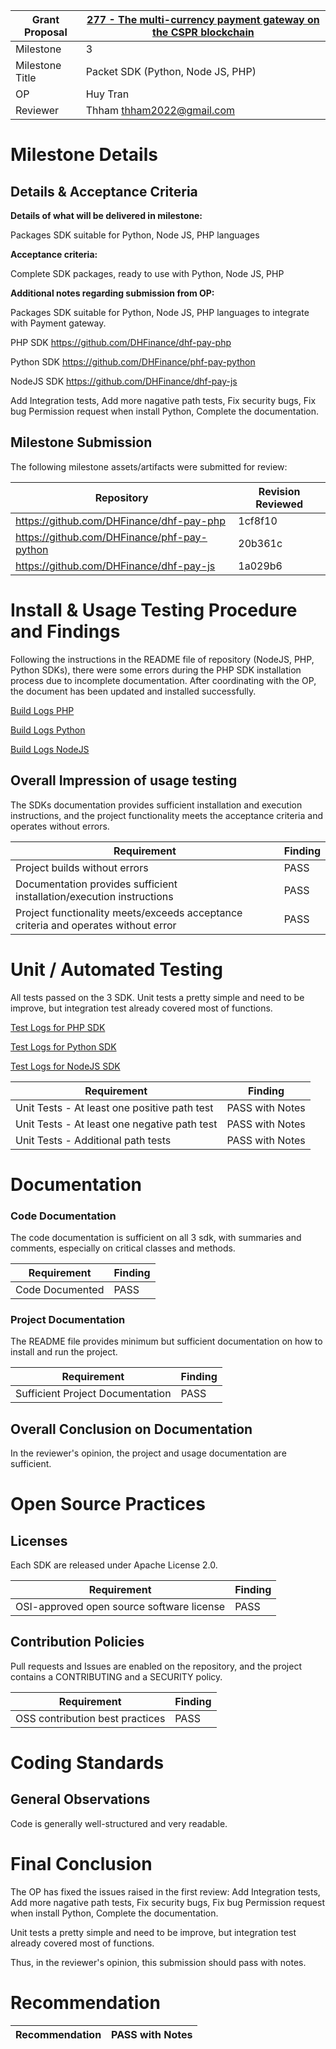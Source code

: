 Grant Proposal | [277 - The multi-currency payment gateway on the CSPR blockchain](https://portal.devxdao.com/public-proposals/277)
------------ | -------------
Milestone | 3
Milestone Title | Packet SDK (Python, Node JS, PHP)
OP | Huy Tran 
Reviewer | Thham  <thham2022@gmail.com>

# Milestone Details

## Details & Acceptance Criteria

**Details of what will be delivered in milestone:**

Packages SDK suitable for Python, Node JS, PHP languages

**Acceptance criteria:**

Complete SDK packages, ready to use with Python, Node JS, PHP

**Additional notes regarding submission from OP:**

Packages SDK suitable for Python, Node JS, PHP languages to integrate with Payment gateway.

PHP SDK https://github.com/DHFinance/dhf-pay-php

Python SDK https://github.com/DHFinance/phf-pay-python

NodeJS SDK https://github.com/DHFinance/dhf-pay-js

Add Integration tests, 
Add more nagative path tests, 
Fix security bugs, 
Fix bug Permission request when install Python, 
Complete the documentation.

## Milestone Submission

The following milestone assets/artifacts were submitted for review:

Repository | Revision Reviewed
------------ | -------------
https://github.com/DHFinance/dhf-pay-php | 1cf8f10
https://github.com/DHFinance/phf-pay-python | 20b361c
https://github.com/DHFinance/dhf-pay-js | 1a029b6

# Install & Usage Testing Procedure and Findings

Following the instructions in the README file of repository (NodeJS, PHP, Python SDKs), there were some errors during the PHP SDK installation process due to incomplete documentation. After coordinating with the OP, the document has been updated and installed successfully. 

[Build Logs PHP](assets/install-php.md)

[Build Logs Python](assets/install-python.md)

[Build Logs NodeJS](assets/install-js.md)


## Overall Impression of usage testing

The SDKs documentation provides sufficient installation and execution instructions, and the project functionality meets the acceptance criteria and operates without errors.

Requirement | Finding
------------ | -------------
Project builds without errors | PASS
Documentation provides sufficient installation/execution instructions | PASS
Project functionality meets/exceeds acceptance criteria and operates without error | PASS

# Unit / Automated Testing

All tests passed on the 3 SDK. Unit tests a pretty simple and need to be improve, but integration test already covered most of functions.

[Test Logs for PHP SDK](assets/tests-php.md)

[Test Logs for Python SDK](assets/tests-python.md)

[Test Logs for NodeJS SDK](assets/tests-js.md)

Requirement | Finding
------------ | -------------
Unit Tests - At least one positive path test | PASS with Notes
Unit Tests - At least one negative path test | PASS with Notes
Unit Tests - Additional path tests | PASS with Notes

# Documentation

### Code Documentation

The code documentation is sufficient on all 3 sdk, with summaries and comments, especially on critical classes and methods.

Requirement | Finding
------------ | -------------
Code Documented | PASS

### Project Documentation

The README file provides minimum but sufficient documentation on how to install and run the project.

Requirement | Finding
------------ | -------------
Sufficient Project Documentation | PASS

## Overall Conclusion on Documentation

In the reviewer's opinion, the project and usage documentation are sufficient.

# Open Source Practices

## Licenses

Each SDK are released under Apache License 2.0.

Requirement | Finding
------------ | -------------
OSI-approved open source software license | PASS

## Contribution Policies

Pull requests and Issues are enabled on the repository, and the project contains a CONTRIBUTING and a SECURITY policy.

Requirement | Finding
------------ | -------------
OSS contribution best practices | PASS

# Coding Standards

## General Observations

Code is generally well-structured and very readable. 

# Final Conclusion

The OP has fixed the issues raised in the first review: Add Integration tests, Add more nagative path tests, Fix security bugs, Fix bug Permission request when install Python, Complete the documentation. 

Unit tests a pretty simple and need to be improve, but integration test already covered most of functions.

Thus, in the reviewer's opinion, this submission should pass with notes.

# Recommendation

Recommendation | PASS with Notes
------------ | -------------
